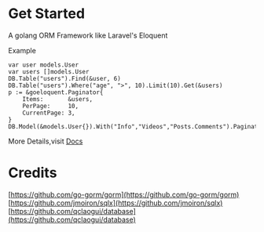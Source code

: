 # Get Started
A golang ORM Framework like Laravel's Eloquent

Example

```golang
var user models.User
var users []models.User
DB.Table("users").Find(&user, 6)
DB.Table("users").Where("age", ">", 10).Limit(10).Get(&users)
p := &goeloquent.Paginator{
    Items:       &users,
    PerPage:     10,
    CurrentPage: 3,
}
DB.Model(&models.User{}).With("Info","Videos","Posts.Comments").Paginate(p,6)
```
More Details,visit [Docs](https://glitterlip.github.io/go-eloquent-docs/)
# Credits
[https://github.com/go-gorm/gorm](https://github.com/go-gorm/gorm)  
[https://github.com/jmoiron/sqlx](https://github.com/jmoiron/sqlx)  
[https://github.com/qclaogui/database](https://github.com/qclaogui/database)        
